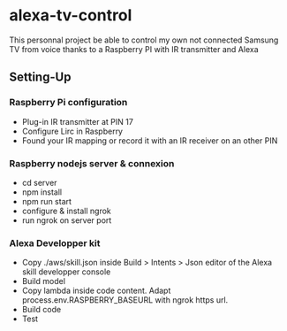 # alexa-tv-control

This personnal project be able to control my own not connected Samsung TV from voice thanks to a Raspberry PI with IR transmitter and Alexa

## Setting-Up

### Raspberry Pi configuration

- Plug-in IR transmitter at PIN 17
- Configure Lirc in Raspberry
- Found your IR mapping or record it with an IR receiver on an other PIN

### Raspberry nodejs server & connexion

- cd server
- npm install
- npm run start
- configure & install ngrok
- run ngrok on server port

### Alexa Developper kit

- Copy ./aws/skill.json inside Build > Intents > Json editor of the Alexa skill developper console
- Build model
- Copy lambda inside code content. Adapt process.env.RASPBERRY_BASEURL with ngrok https url.
- Build code
- Test